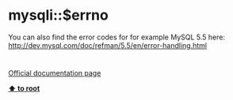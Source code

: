 # mysqli::$errno




<div class="phpcode"><span class="html">
You can also find the error codes for for example MySQL 5.5 here: <a href="http://dev.mysql.com/doc/refman/5.5/en/error-handling.html" rel="nofollow" target="_blank">http://dev.mysql.com/doc/refman/5.5/en/error-handling.html</a></span>
</div>
  

#

[Official documentation page](https://www.php.net/manual/en/mysqli.errno.php)

**[⬆ to root](/)**